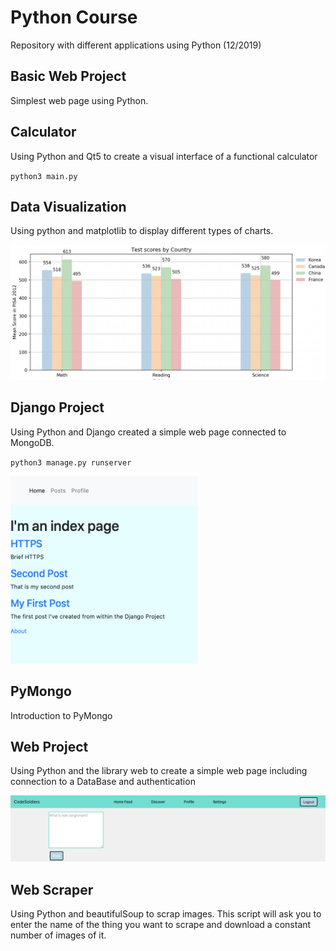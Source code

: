 # Python Course

Repository with different applications using Python (12/2019)

## Basic Web Project

Simplest web page using Python.

## Calculator

Using Python and Qt5 to create a visual interface of a functional calculator

`python3 main.py`

## Data Visualization

Using python and matplotlib to display different types of charts.

![](images/barchart.png)

## Django Project

Using Python and Django created a simple web page connected to MongoDB.

`python3 manage.py runserver`

<img src="images/simpleWeb.png" width="300" height="300" >


## PyMongo

Introduction to PyMongo

## Web Project

Using Python and the library web to create a simple web page including connection to a DataBase and authentication

![](images/codeSoldiers.png)

## Web Scraper

Using Python and beautifulSoup to scrap images. This script will ask you to enter the name of the thing you want to scrape and download a constant number of images of it.

